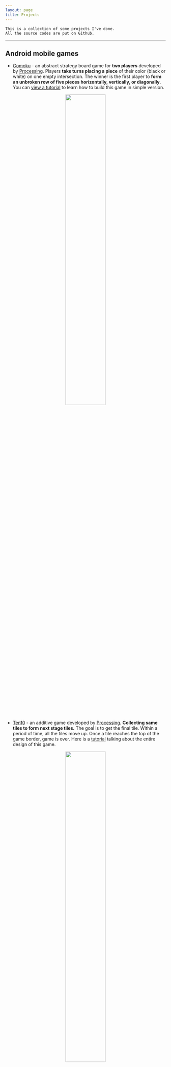 ```yaml
---
layout: page
title: Projects
---
```


```
This is a collection of some projects I've done.
All the source codes are put on Github.
```
--------------------------------------

## Android mobile games

*  [Gomoku](https://drive.google.com/file/d/1hlP6hGWQr4xCbWzoDb1qyCyaR0A1jN_L/view?usp=drivesdk&fbclid=IwAR0duTs0Jfvd7oOs42axEvpj5Im-CM0x7eMwGX9kPpE4gnwpW4WwNRK1BSU) - an abstract strategy board game for **two players** developed by [Processing](https://processing.org/). Players **take turns placing a piece** of their color (black or white) on one empty intersection. The winner is the first player to **form an unbroken row of five pieces horizontally, vertically, or diagonally**. You can [view a tutorial](https://youtu.be/txSBV9NB2jY) to learn how to build this game in simple version.

<p align="center">
<img src="../img/piece.jpg" width="50%" hegiht="50%"/>
</p>

* [Ten10](https://drive.google.com/file/d/1jQRHxUpcWNspix_fs3SknCq02-IrjFMg/view?fbclid=IwAR2jkrvg2wLUjjrJ6wgndkns92t5_6lz7U4-9z_iWoFpWIDbQavTKagAXuk) - an additive game developed by [Processing](https://processing.org/). **Collecting same tiles to form next stage tiles.** The goal is to get the final tile. Within a period of time, all the tiles move up. Once a tile reaches the top of the game border, game is over. Here is a [tutorial](https://youtu.be/-c3Kcaj54Ik) talking about the entire design of this game.

<p align="center">
<img src="../img/tile.jpg" width="50%" hegiht="50%"/>
</p>

* [Nodes2.0](https://drive.google.com/file/d/1Weo9Gd6VaTQPfDbdI2TAYokygj6gnUVT/view?usp=drivesdk) - an exciting and causal funny game developed by [Processing](https://processing.org/). **To pin all the dots one by one to spinning circle with taps.** The game is over when a dot gets touch with other dots. It becomes challenging and interesting when going through different levels. With a [tutorial](https://youtu.be/lVMKEyO-cZs), you can easily make your own version pin circle game.

<p align="center">
<img src="../img/dot.jpg" width="50%" hegiht="50%"/> 
</p>

* [Carcar](https://drive.google.com/file/d/1UkwzUiE0oogYWNQZtJ3lxvqfBQYaF1HX/view?usp=drivesdk) - a car parking game developed by [Processing](https://processing.org/). It is provided with four control buttons, which are left, right, forward, and toward. The goal is to **drive the car into the parking space.** There is no time limit to practice parking. [`tutorial video`](https://youtu.be/i7J1B65YnUo) [`tutorial PDF`](https://github.com/hbyacademic/Game-Designing-PlayList/blob/master/GD_017_CarcarAPP/CarParkingGame.pdf)

<p align="center">
<img src="../img/car.jpg" width="70%" hegiht="70%"/>
</p>

* [BrickBreaker](https://drive.google.com/file/d/1-VMG3qbMG9ntF4TqOn7Yqm_MnCHc-uUp/view?usp=drivesdk) - a brick-breaker game developed by [Processing](https://processing.org/). **Tilting the phone to control the paddle** and keep the ball in the game. Your mission is to **remove all the breakable bricks** by hitting them with the ball. Interestingly, some bricks need more than a single hit. [`tutorial video`](https://www.youtube.com/watch?v=4pWuqv7aU5k) [`tutorial PDF`](https://github.com/hbyacademic/Game-Designing-PlayList/blob/master/GD_018_BrickBreakerApp/BrickBreaker.pdf)

<p align="center">
<img src="../img/brickbreaker.png" width="50%" hegiht="50%"/>
</p>

* [LightNonogram](https://drive.google.com/file/d/1NbLWCoXL7JxPNr7BnjfwiRIb2d_E_rAA/view?usp=drivesdk) - a puzzle game developed by [Processing](https://processing.org/). **Use the numbers in the rows and columns to solve the puzzle. These numbers tell you the runs of gray squares in each row and column.** The gray squares can be put in fill mode and the sign "X"s can be put in mark mode. Five lives are given when game starts. [`tutorial PDF`](https://github.com/hbyacademic/Game-Designing-PlayList/blob/master/GD_019_LightNonogram/Nonogram.pdf)

<p align="center">
<img src="../img/nonogram.png" width="50%" hegiht="50%"/>
</p>

